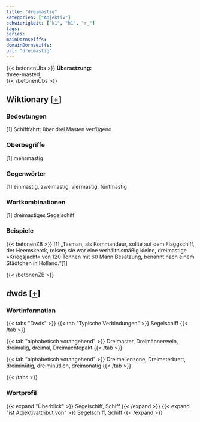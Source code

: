 ```yaml
---
title: "dreimastig"
kategorien: ["Adjektiv"]
schwierigkeit: ["k1", "h1", "r_"]
tags:
series:
mainDornseiffs:
domainDornseiffs:
url: "dreimastig"
---
```


{{< betonenÜbs >}}
**Übersetzung:**  
three-masted  
{{< /betonenÜbs >}}

## Wiktionary [[+](https://de.wiktionary.org/wiki/dreimastig)]

### Bedeutungen
[1] Schifffahrt: über drei Masten verfügend  

### Oberbegriffe
[1] mehrmastig  

### Gegenwörter
[1] einmastig, zweimastig, viermastig, fünfmastig  

### Wortkombinationen
[1] dreimastiges Segelschiff  

### Beispiele
{{< betonenZB >}}
[1] „Tasman, als Kommandeur, sollte auf dem Flaggschiff, der Heemskerck, reisen; sie war eine verhältnismäßig kleine, dreimastige »Kriegsjacht« von 120 Tonnen mit 60 Mann Besatzung, benannt nach einem Städtchen in Holland.“[1]  

{{< /betonenZB >}}


## dwds [[+](https://www.dwds.de/wb/dreimastig)]

### Wortinformation
{{< tabs "Dwds" >}}
{{< tab "Typische Verbindungen" >}}
Segelschiff
{{< /tab >}}

{{< tab "alphabetisch vorangehend" >}}
Dreimaster, Dreimännerwein, dreimalig, dreimal, Dreimächtepakt
{{< /tab >}}

{{< tab "alphabetisch vorangehend" >}}
Dreimeilenzone, Dreimeterbrett, dreiminütig, dreiminütlich, dreimonatig
{{< /tab >}}

{{< /tabs >}}

### Wortprofil
{{< expand "Überblick" >}} Segelschiff, Schiff {{< /expand >}}
{{< expand "ist Adjektivattribut von" >}} Segelschiff, Schiff {{< /expand >}}

